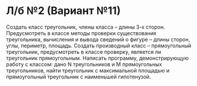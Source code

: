 # Л/б №2 (Вариант №11)
Создать класс треугольник, члены класса – длины 3-х сторон. Предусмотреть в классе методы
проверки существования треугольника, вычисления и вывода сведений о фигуре – длины сторон, углы,
периметр, площадь. Создать производный класс – прямоугольный треугольник, предусмотреть в
классе проверку, является ли треугольник прямоугольным. Написать программу, демонстрирующую
работу с классом: дано N треугольников и M прямоугольных треугольников, найти треугольник с
максимальной площадью и прямоугольный треугольник с наименьшей гипотенузой.
